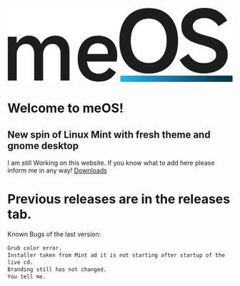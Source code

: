 ![meOS logo](image.png)
# Welcome to meOS!
## New spin of Linux Mint with fresh theme and gnome desktop
I am still Working on this website. If you know what to add here please inform me in any way!
[Downloads]([https://jakubkruziko.github.io/meOS/download/download.md](https://jakubkruziko.github.io/meOS/download/download.html))

# Previous releases are in the releases tab. 
Known Bugs of the last version:

    Grub color error.
    Installer taken from Mint ad it is not starting after startup of the live cd.
    Branding still has not changed.
    You tell me.
